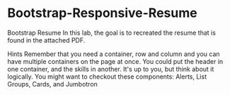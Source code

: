 # Bootstrap-Responsive-Resume

Bootstrap Resume
In this lab, the goal is to recreated the resume that is found in the attached PDF.

Hints
Remember that you need a container, row and column and you can have multiple containers on the page at once. You could put the header in one container, and the skills in another. It's up to you, but think about it logically.
You might want to checkout these components: Alerts, List Groups, Cards, and Jumbotron